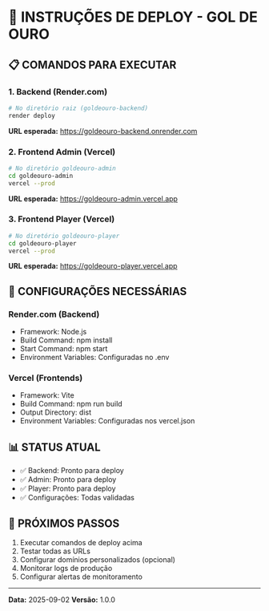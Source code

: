 # 🚀 INSTRUÇÕES DE DEPLOY - GOL DE OURO

## 📋 COMANDOS PARA EXECUTAR

### 1. Backend (Render.com)
```bash
# No diretório raiz (goldeouro-backend)
render deploy
```
**URL esperada:** https://goldeouro-backend.onrender.com

### 2. Frontend Admin (Vercel)
```bash
# No diretório goldeouro-admin
cd goldeouro-admin
vercel --prod
```
**URL esperada:** https://goldeouro-admin.vercel.app

### 3. Frontend Player (Vercel)
```bash
# No diretório goldeouro-player
cd goldeouro-player
vercel --prod
```
**URL esperada:** https://goldeouro-player.vercel.app

## 🔧 CONFIGURAÇÕES NECESSÁRIAS

### Render.com (Backend)
- Framework: Node.js
- Build Command: npm install
- Start Command: npm start
- Environment Variables: Configuradas no .env

### Vercel (Frontends)
- Framework: Vite
- Build Command: npm run build
- Output Directory: dist
- Environment Variables: Configuradas nos vercel.json

## 📊 STATUS ATUAL
- ✅ Backend: Pronto para deploy
- ✅ Admin: Pronto para deploy  
- ✅ Player: Pronto para deploy
- ✅ Configurações: Todas validadas

## 🎯 PRÓXIMOS PASSOS
1. Executar comandos de deploy acima
2. Testar todas as URLs
3. Configurar domínios personalizados (opcional)
4. Monitorar logs de produção
5. Configurar alertas de monitoramento

---
**Data:** 2025-09-02
**Versão:** 1.0.0

